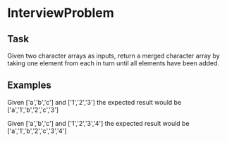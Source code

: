 # InterviewProblem

## Task
Given two character arrays as inputs, return a merged character array by taking one element from each in turn until all elements have been added.

## Examples

Given ['a','b','c'] and ['1','2','3'] the expected result would be ['a','1','b','2','c','3']

Given ['a','b','c'] and ['1','2','3','4'] the expected result would be ['a','1','b','2','c','3','4']
